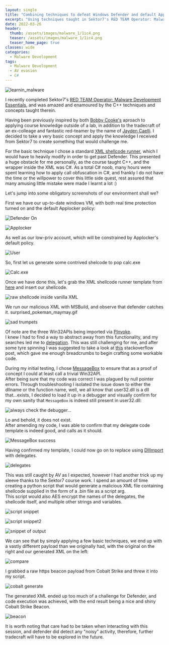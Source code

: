 ```yaml
---
layout: single
title: "Combining techniques to defeat Windows Defender and default Applocker rules"
excerpt: "Using techniques taught in Sektor7's RED TEAM Operator: Malware Development Essentials"
date: 2022-03-26
header:
  thumb: /assets/images/malware_1/1ic4.png
  teaser: /assets/images/malware_1/1ic4.png
  teaser_home_page: true
classes: wide
categories:
  - Malware Development
tags:
  - Malware Development
  - AV evasion
  - C#
---
```



![learnin_malware](/assets/images/malware_1/1ic4.png)


I recently completed Sektor7's [RED TEAM Operator: Malware Development Essentials](https://institute.sektor7.net/red-team-operator-malware-development-essentials), and was amazed and enamoured by the C++ techniques and concepts taught therein.  

Having been previously inspired by both [Bobby Cooke's](https://0xboku.com/) aproach to applying course knowledge outside of a lab, in addition to the tradecraft of an ex-colleage and fantastic red-teamer by the name of [Jayden Caelli](https://au.linkedin.com/in/jayden-caelli-849129171). I decided to take a very basic concept and apply the knowledge I received from Sektor7 to create something that would challenge me.  

For the basic technique I chose a standard [XML shellcode runner](https://www.ired.team/offensive-security/code-execution/using-msbuild-to-execute-shellcode-in-c), which I would have to heavily modify in order to get past Defender. This presented a huge obstacle for me personally, as the course taught C++, and the wrapper inside the XML was C#. As a total C# noob, many hours were spent learning how to apply call obfuscation in C#, and frankly I do not have the time or the willpower to cover this little side quest, rest assured that many amusing little mistake were made I learnt a lot :)  

Let's jump into some obligatory screenshots of our environment shall we?  

First we have our up-to-date windows VM, with both real time protection turned on and the default Applocker policy:  

![Defender On](/assets/images/malware_1/defender-on.png)  

![Applocker](/assets/images/malware_1/applocker.png)  

As well as our low-priv account, which will be constrained by Applocker's default policy.  

![User](/assets/images/malware_1/user.png)  

So, first let us generate some contrived shelcode to pop calc.exe  

![Calc.exe](/assets/images/malware_1/calc-shellcode.png)

Once we have done this, let's grab the XML shellcode runner template from [here](https://www.ired.team/offensive-security/code-execution/using-msbuild-to-execute-shellcode-in-c) and insert our shellcode.  

![raw shellcode inside vanilla XML](/assets/images/malware_1/non-obfuscated.png)  

We run our malicious XML with MSBuild, and observe that defender catches it. surprised_pokeman_maymay.gif  

![sad trumpets](/assets/images/malware_1/non-obfuscated-result.png)  

Of note are the three Win32APIs being imported via [PInvoke](https://docs.microsoft.com/en-us/archive/msdn-magazine/2003/july/net-column-calling-win32-dlls-in-csharp-with-p-invoke).  
I knew I had to find a way to abstract away from this functionality, and my searches led me to [delegation](https://docs.microsoft.com/en-us/dotnet/csharp/programming-guide/delegates/). This was still challenging for me, and after some tyre spinning I was suggested to take a look at [this](https://stackoverflow.com/questions/48969793/how-to-load-dll-dynamically-and-pass-get-value-to-it) stackoverflow post, which gave me enough breadcrumbs to begin crafting some workable code.  

During my initial testing, I chose [MessageBox](https://docs.microsoft.com/en-us/dotnet/api/system.windows.forms.messagebox?view=windowsdesktop-6.0) to ensure that as a proof of concept I could at least call a trivial Win32API.  
After being sure that my code was correct I was plagued by null pointer errors. Through troubleshooting I isolated the issue down to either the dllname or the function name, well, we all know that user32.dll is a dll that...exists, I decided to load it up in a debugger and visually confirm for my own sanity that `MessageBox` is indeed still present in user32.dll:  

![always check the debugger...](/assets/images/malware_1/MessageBox-ftw.png)  

Lo and behold, it does not exist.  
After amending my code, I was able to confirm that my delegate code template is indeed good, and calls as it should.  

![MessageBox success](/assets/images/malware_1/messagebox-called-with-working-code.png)  
 

Having confirmed my template, I could now go on to replace using [DllImport](https://docs.microsoft.com/en-us/dotnet/api/system.runtime.interopservices.dllimportattribute?view=net-6.0) with delegates.  

![delegates](/assets/images/malware_1/Converted-calls.png)

This was still caught by AV as I expected, however I had another trick up my sleeve thanks to the Sektor7 course work. I spend an amount of time creating a python script that would generate a malicious XML file containing shellcode supplied in the form of a .bin file as a script arg.  
This script would also AES encrypt the names of the delegates, the shellcode itself, and multiple other strings and variables.  

![script snippet](/assets/images/malware_1/python-script.png)  

![script snippet2](/assets/images/malware_1/python-script2.png)  

![snippet of output](/assets/images/malware_1/Snippet-of-obfuscated-XML.png)  

We can see that by simply applying a few basic techniques, we end up with a vastly different payload than we originally had, with the original on the right and our generated XML on the left:  

![compare](/assets/images/malware_1/XML-compare.png)  

I grabbed a raw https beacon payload from Cobalt Strike and threw it into my script.

![cobalt generate](/assets/images/malware_1/python-script-cobalt.png)  

The generated XML ended up too much of a challenge for Defender, and code execution was achieved, with the end result being a nice and shiny Cobalt Strike Beacon.  

![beacon](/assets/images/malware_1/cobalt-beacon.png)  

It is worth noting that care had to be taken when interacting with this session, and defender did detect any "noisy" activity, therefore, further tradecraft will have to be explored in the future. 
